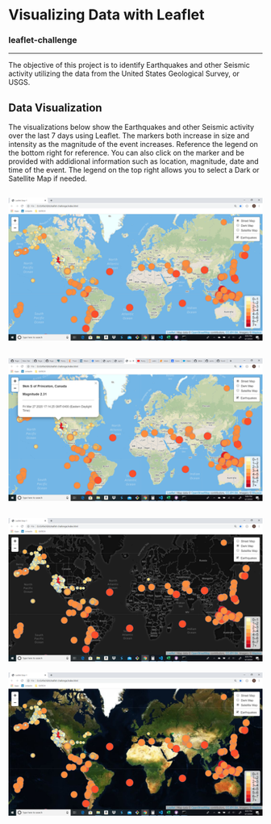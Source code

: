 # Visualizing Data with Leaflet

### leaflet-challenge
---
The objective of this project is to identify Earthquakes and other Seismic activity utilizing the data from the United States Geological Survey, or USGS.

## Data Visualization

The visualizations below show the Earthquakes and other Seismic activity over the last 7 days using Leaflet. The markers both increase in size and intensity as the magnitude of the event increases. Reference the legend on the bottom right for reference. You can also click on the marker and be provided with addidional information such as location, magnitude, date and time of the event. The legend on the top right allows you to select a Dark or Satellite Map if needed.

![Earthquakes](Images/EQ1.png)
---
![Earthquake Magnitude](Images/EQMagnitude.png)
---
![Earthquake Dark](Images/EQDark.png)
---
![Earthquake Satellite](Images/EQSatellite.png)